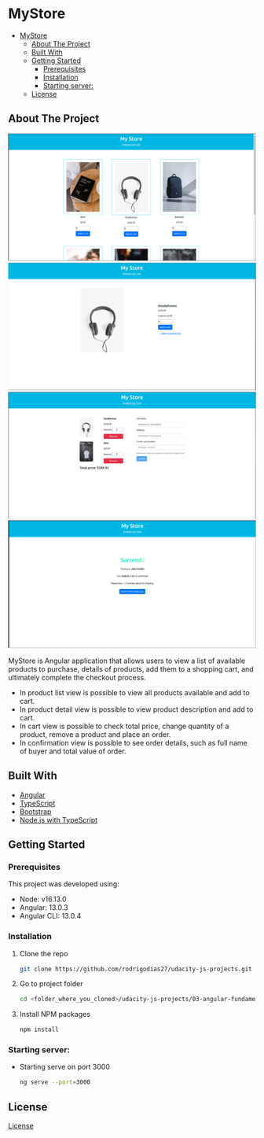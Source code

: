 # MyStore

- [MyStore](#mystore)
  - [About The Project](#about-the-project)
  - [Built With](#built-with)
  - [Getting Started](#getting-started)
    - [Prerequisites](#prerequisites)
    - [Installation](#installation)
    - [Starting server:](#starting-server)
  - [License](#license)

## About The Project

![product-list](./assets/product-list.png)
![product-detail](./assets/product-detail.png)
![cart](./assets/cart.png)
![order-confirmation](./assets/order-confirmation.png)

MyStore is Angular application that allows users to view a list of available products to purchase, details of products, add them to a shopping cart, and ultimately complete the checkout process.

* In product list view is possible to view all products available and add to cart.
* In product detail view is possible to view product description and add to cart.
* In cart view is possible to check total price, change quantity of a product, remove a product and place an order.
* In confirmation view is possible to see order details, such as full name of buyer and total value of order.

## Built With

* [Angular](https://angular.io/)
* [TypeScript](https://www.typescriptlang.org/)
* [Bootstrap](https://getbootstrap.com)
* [Node.js with TypeScript](https://nodejs.dev/learn/nodejs-with-typescript)

## Getting Started

### Prerequisites

This project was developed using:
- Node: v16.13.0
- Angular: 13.0.3
- Angular CLI: 13.0.4

### Installation

1. Clone the repo
   ```sh
   git clone https://github.com/rodrigodias27/udacity-js-projects.git
   ```
2. Go to project folder
   ```sh
   cd <folder_where_you_cloned>/udacity-js-projects/03-angular-fundamentals-store/my-store
   ```
3. Install NPM packages
   ```sh
   npm install
   ```

### Starting server:

- Starting serve on port 3000
  ```bash
  ng serve --port=3000
  ```

## License

[License](../../LICENSE.txt)
